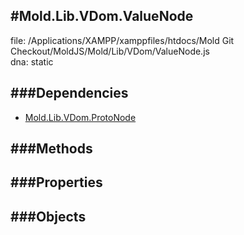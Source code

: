 
#Mold.Lib.VDom.ValueNode
---------------------------------------

file: /Applications/XAMPP/xamppfiles/htdocs/Mold Git Checkout/MoldJS/Mold/Lib/VDom/ValueNode.js  
dna: static


	




###Dependencies
--------------

* [Mold.Lib.VDom.ProtoNode](../../../Mold/Lib/VDom/ProtoNode.md) 



   
###Methods
--------------

   
###Properties
-------------

   
###Objects
------------


		
